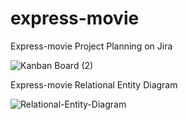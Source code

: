 # express-movie

Express-movie Project Planning on Jira



![Kanban Board (2)](https://user-images.githubusercontent.com/85546154/145602171-80faa509-8a81-4ade-9c17-4dff66c5f14d.png)



Express-movie Relational Entity Diagram



![Relational-Entity-Diagram](https://user-images.githubusercontent.com/85546154/145512434-d8ccd108-beef-43c3-8f83-277d1e7a58ef.png)
